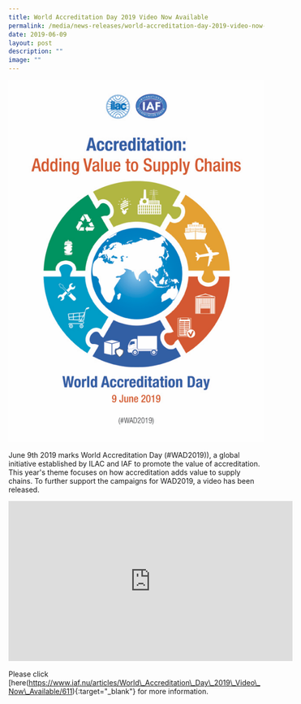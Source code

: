 ```yaml
---
title: World Accreditation Day 2019 Video Now Available
permalink: /media/news-releases/world-accreditation-day-2019-video-now-available/
date: 2019-06-09
layout: post
description: ""
image: ""
---
```

![world-accreditation-day-2019-video-now-available](/images/press-release/documents/WAD-2019-Poster.png)

June 9th 2019 marks World Accreditation Day (#WAD2019)), a global initiative established by ILAC and IAF to promote the value of accreditation. This year's theme focuses on how accreditation adds value to supply chains. To further support the campaigns for WAD2019, a video has been released.

<div class="bp-youtube">
      <iframe allowfullscreen="" allow="autoplay; encrypted-media" frameborder="0" src="https://www.youtube.com/embed/VB87krtT2Pk" height="315" width="560"></iframe>
</div>

Please click [here(https://www.iaf.nu/articles/World\_Accreditation\_Day\_2019\_Video\_Now\_Available/611){:target="\_blank"} for more information.